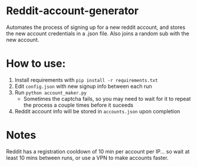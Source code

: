 # Reddit-account-generator
Automates the process of signing up for a new reddit account, and stores the new account credentials in a .json file. Also joins a random sub with the new account.

# How to use:
  1. Install requirements with `pip install -r requirements.txt`
  2. Edit `config.json` with new signup info between each run
  3. Run `python account_maker.py`
     - Sometimes the captcha fails, so you may need to wait for it to repeat the process a couple times before it suceeds
  4. Reddit account info will be stored in `accounts.json` upon completion

# Notes
Reddit has a registration cooldown of 10 min per account per IP... so wait at least 10 mins between runs, or use a VPN to make accounts faster.
